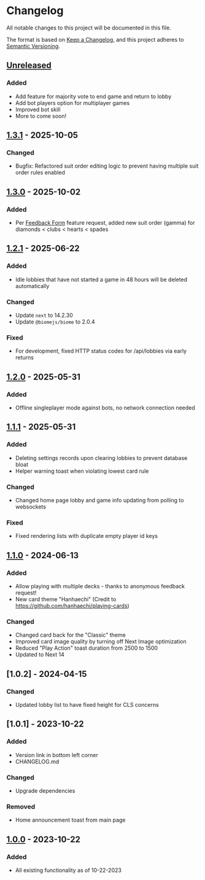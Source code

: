 # Changelog

All notable changes to this project will be documented in this file.

The format is based on [Keep a Changelog](https://keepachangelog.com/en/1.1.0/),
and this project adheres to [Semantic Versioning](https://semver.org/spec/v2.0.0.html).

## [Unreleased]

### Added

- Add feature for majority vote to end game and return to lobby
- Add bot players option for multiplayer games
- Improved bot skill
- More to come soon!

## [1.3.1] - 2025-10-05

### Changed

- Bugfix: Refactored suit order editing logic to prevent having multiple suit order rules enabled

## [1.3.0] - 2025-10-02

### Added

- Per [Feedback Form](https://forms.gle/jPd276dcsLVPswBZ7) feature request, added new suit order (gamma) for diamonds < clubs < hearts < spades

## [1.2.1] - 2025-06-22

### Added

- Idle lobbies that have not started a game in 48 hours will be deleted automatically

### Changed

- Update `next` to 14.2.30
- Update `@biomejs/biome` to 2.0.4

### Fixed

- For development, fixed HTTP status codes for /api/lobbies via early returns

## [1.2.0] - 2025-05-31

### Added

- Offline singleplayer mode against bots, no network connection needed

## [1.1.1] - 2025-05-31

### Added

- Deleting settings records upon clearing lobbies to prevent database bloat
- Helper warning toast when violating lowest card rule

### Changed

- Changed home page lobby and game info updating from polling to websockets

### Fixed

- Fixed rendering lists with duplicate empty player id keys

## [1.1.0] - 2024-06-13

### Added

- Allow playing with multiple decks - thanks to anonymous feedback request!
- New card theme "Hanhaechi" (Credit to https://github.com/hanhaechi/playing-cards)

### Changed

- Changed card back for the "Classic" theme
- Improved card image quality by turning off Next Image optimization
- Reduced "Play Action" toast duration from 2500 to 1500
- Updated to Next 14

## [1.0.2] - 2024-04-15

### Changed

- Updated lobby list to have fixed height for CLS concerns

## [1.0.1] - 2023-10-22

### Added

- Version link in bottom left corner
- CHANGELOG.md

### Changed

- Upgrade dependencies

### Removed

- Home announcement toast from main page

## [1.0.0] - 2023-10-22

### Added

- All existing functionality as of 10-22-2023

[unreleased]: https://github.com/AdoryVo/big-two/compare/v1.1.0...HEAD
[1.3.1]: https://github.com/AdoryVo/big-two/releases/tag/v1.3.1
[1.3.0]: https://github.com/AdoryVo/big-two/releases/tag/v1.3.0
[1.2.1]: https://github.com/AdoryVo/big-two/releases/tag/v1.2.1
[1.2.0]: https://github.com/AdoryVo/big-two/releases/tag/v1.2.0
[1.1.1]: https://github.com/AdoryVo/big-two/releases/tag/v1.1.1
[1.1.0]: https://github.com/AdoryVo/big-two/releases/tag/v1.1.0
[1.0.0]: https://github.com/AdoryVo/big-two/releases/tag/v1.0.0
